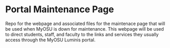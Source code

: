 Portal Maintenance Page
===================

Repo for the webpage and associated files for the maintenace page that will be used when MyOSU is down for maintenance. This webpage will be used to direct students, staff, and faculty to the links and services they usually access through the MyOSU Luminis portal.

